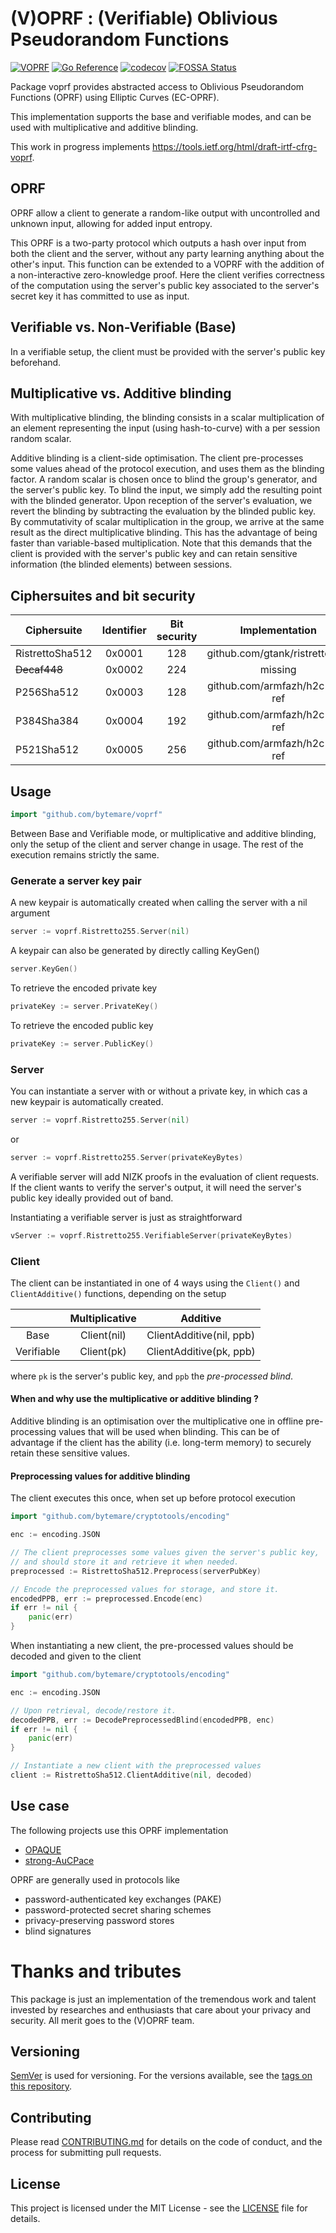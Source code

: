 # (V)OPRF : (Verifiable) Oblivious Pseudorandom Functions

[![VOPRF](https://github.com/bytemare/voprf/actions/workflows/ci.yml/badge.svg)](https://github.com/bytemare/voprf/actions/workflows/ci.yml)
[![Go Reference](https://pkg.go.dev/badge/github.com/bytemare/voprf.svg)](https://pkg.go.dev/github.com/bytemare/voprf)
[![codecov](https://codecov.io/gh/bytemare/voprf/branch/main/graph/badge.svg?token=5bQfB0OctA)](https://codecov.io/gh/bytemare/voprf)
[![FOSSA Status](https://app.fossa.com/api/projects/git%2Bgithub.com%2Fbytemare%2Fvoprf.svg?type=shield)](https://app.fossa.com/projects/git%2Bgithub.com%2Fbytemare%2Fvoprf?ref=badge_shield)

Package voprf provides abstracted access to Oblivious Pseudorandom Functions (OPRF) using Elliptic Curves (EC-OPRF).

This implementation supports the base and verifiable modes, and can be used with multiplicative and additive blinding.

This work in progress implements https://tools.ietf.org/html/draft-irtf-cfrg-voprf.

## OPRF

OPRF allow a client to generate a random-like output with uncontrolled and unknown input, allowing for added input entropy. 

This OPRF is a two-party protocol which outputs a hash over input from both the client and the server, without any party learning anything about the other's input.
This function can be extended to a VOPRF with the addition of a non-interactive zero-knowledge proof. Here the client verifies correctness of the computation using the server's public key associated to the server's secret key it has committed to use as input.

## Verifiable vs. Non-Verifiable (Base)

In a verifiable setup, the client must be provided with the server's public key beforehand.

## Multiplicative vs. Additive blinding

With multiplicative blinding, the blinding consists in a scalar multiplication of an element representing the input (using hash-to-curve) with a per session random scalar.

Additive blinding is a client-side optimisation. The client pre-processes some values ahead of the protocol execution, and uses them as the blinding factor. A random scalar is chosen once to blind the group's generator, and the server's public key. To blind the input, we simply add the resulting point with the blinded generator. Upon reception of the server's evaluation, we revert the blinding by subtracting the evaluation by the blinded public key. By commutativity of scalar multiplication in the group, we arrive at the same result as the direct multiplicative blinding.
This has the advantage of being faster than variable-based multiplication. Note that this demands that the client is provided with the server's public key and can retain sensitive information (the blinded elements) between sessions.

## Ciphersuites and bit security

| Ciphersuite  	| Identifier  	| Bit security | Implementation |
|---------------|:-------------:|:------------:|:--------------:|
|   RistrettoSha512	|   0x0001	|   128	| github.com/gtank/ristretto255 |
|   ~~Decaf448~~	|   0x0002	|   224	| missing |
|   P256Sha512	|   0x0003	|   128	| github.com/armfazh/h2c-go-ref |
|   P384Sha384	|   0x0004	|   192	| github.com/armfazh/h2c-go-ref |
|   P521Sha512	|   0x0005	|   256	| github.com/armfazh/h2c-go-ref |

## Usage

```go
import "github.com/bytemare/voprf"
```



Between Base and Verifiable mode, or multiplicative and additive blinding, only the setup of the client and server change in usage.
The rest of the execution remains strictly the same. 

### Generate a server key pair

A new keypair is automatically created when calling the server with a nil argument
```go
server := voprf.Ristretto255.Server(nil)
```

A keypair can also be generated by directly calling KeyGen()

```go
server.KeyGen()
```

To retrieve the encoded private key

```go
privateKey := server.PrivateKey()
```

To retrieve the encoded public key

```go
privateKey := server.PublicKey()
```

### Server

You can instantiate a server with or without a private key, in which cas a new keypair is automatically created.

```go
server := voprf.Ristretto255.Server(nil)
```

or

```go
server := voprf.Ristretto255.Server(privateKeyBytes)
```

A verifiable server will add NIZK proofs in the evaluation of client requests.
If the client wants to verify the server's output, it will need the server's public key ideally provided out of band.

Instantiating a verifiable server is just as straightforward
```go
vServer := voprf.Ristretto255.VerifiableServer(privateKeyBytes)
```

### Client

The client can be instantiated in one of 4 ways using the  `Client()` and `ClientAdditive()` functions, depending on the setup

|   | Multiplicative | Additive |
|:-------------:|:-------------:|:-------------:|
| Base | Client(nil) | ClientAdditive(nil, ppb) |
| Verifiable | Client(pk)| ClientAdditive(pk, ppb)|

where ```pk``` is the server's public key, and ```ppb``` the *pre-processed blind*.

#### When and why use the multiplicative or additive blinding ?

Additive blinding is an optimisation over the multiplicative one in offline pre-processing values that will be used when blinding.
This can be of advantage if the client has the ability (i.e. long-term memory) to securely retain these sensitive values. 

#### Preprocessing values for additive blinding

The client executes this once, when set up before protocol execution
```go
import "github.com/bytemare/cryptotools/encoding"

enc := encoding.JSON

// The client preprocesses some values given the server's public key,
// and should store it and retrieve it when needed.
preprocessed := RistrettoSha512.Preprocess(serverPubKey)

// Encode the preprocessed values for storage, and store it.
encodedPPB, err := preprocessed.Encode(enc)
if err != nil {
	panic(err)
}
```

When instantiating a new client, the pre-processed values should be decoded and given to the client
```go
import "github.com/bytemare/cryptotools/encoding"

enc := encoding.JSON

// Upon retrieval, decode/restore it.
decodedPPB, err := DecodePreprocessedBlind(encodedPPB, enc)
if err != nil {
	panic(err)
}

// Instantiate a new client with the preprocessed values
client := RistrettoSha512.ClientAdditive(nil, decoded)
```

## Use case

The following projects use this OPRF implementation

* [OPAQUE](https://github.com/bytemare/opaque)
* [strong-AuCPace](https://github.com/bytemare/aucpace)

OPRF are generally used in protocols like
* password-authenticated key exchanges (PAKE)
* password-protected secret sharing schemes
* privacy-preserving password stores
* blind signatures

# Thanks and tributes

This package is just an implementation of the tremendous work and talent invested by researches and enthusiasts that care about your privacy and security.
All merit goes to the (V)OPRF team.

## Versioning

[SemVer](http://semver.org/) is used for versioning. For the versions available, see the [tags on this repository](https://github.com/bytemare/voprf/tags).

## Contributing

Please read [CONTRIBUTING.md](.github/CONTRIBUTING.md) for details on the code of conduct, and the process for submitting pull requests.

## License

This project is licensed under the MIT License - see the [LICENSE](LICENSE) file for details.